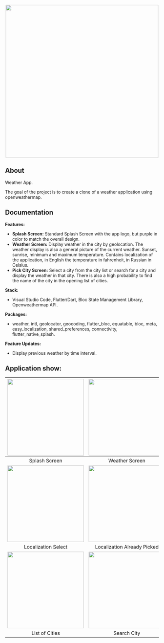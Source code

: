 <p align="center">
<img src="https://github.com/ERumor/weather_app/assets/57027295/3d7d5511-67d6-4ace-bef1-5759a8680ee1" width="500">
</p>

## About

Weather App.

The goal of the project is to create a clone of a weather application using openweathermap.

## Documentation

**Features:**

- **Splash Screen:** Standard Splash Screen with the app logo, but purple in color to match the overall design.
- **Weather Screen:** Display weather in the city by geolocation. The weather display is also a general picture of the current weather. Sunset, sunrise, minimum and maximum temperature. Contains localization of the application, in English the temperature in fahrenheit, in Russian in Celsius.
- **Pick City Screen:** Select a city from the city list or search for a city and display the weather in that city. There is also a high probability to find the name of the city in the opening list of cities.

**Stack:**
- Visual Studio Code, Flutter/Dart, Bloc State Management Library, Openweathermap API.

**Packages:** 
- weather, intl, geolocator, geocoding, flutter_bloc, equatable, bloc, meta, easy_localization, shared_preferences, connectivity, flutter_native_splash.

**Feature Updates:** 
- Display previous weather by time interval.

## Application show:

| <img src="https://github.com/ERumor/weather_app/assets/57027295/62226c86-a8d8-4c9b-8dfa-c3df89056282" width="250"/> | <img src="https://github.com/ERumor/weather_app/assets/57027295/0d05bb98-b07b-4957-bb35-5be6045f43b6" width="250"/> | <img src="https://github.com/ERumor/weather_app/assets/57027295/8ad14c8e-b579-4dbe-87a4-c2f0abb736ae" width="250"/> |
| :---: | :---: | :---: |
| Splash Screen  | Weather Screen  | Pick City Screen |
|<img src="https://github.com/ERumor/weather_app/assets/57027295/2befaf94-961d-4ca4-aa8b-03b63c6edb6e" width="250"/> | <img src="https://github.com/ERumor/weather_app/assets/57027295/da8eae36-a91f-421e-929e-0ae9b1006d97" width="250"/> | <img src="https://github.com/ERumor/weather_app/assets/57027295/e77c2313-bcdd-47d2-8c4c-bce61b008851" width="250"/> |
| Localization Select | Localization Already Picked| Localization Change |
|<img src="https://github.com/ERumor/weather_app/assets/57027295/8e071cc6-084e-4c9d-a492-b55c2a4cec7d" width="250"/> | <img src="https://github.com/ERumor/weather_app/assets/57027295/8f516efe-ab14-4c4c-a335-ad9d83e81e48" width="250"/> | <img src="https://github.com/ERumor/weather_app/assets/57027295/7cb193a8-437f-4f1f-969e-bdf2b51efb20" width="250"/> |
| List of Cities | Search City | Weather for choosen City |
